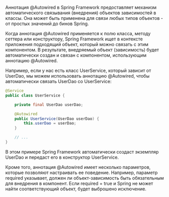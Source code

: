 Аннотация @Autowired в Spring Framework предоставляет механизм автоматического связывания (внедрения) объектов зависимостей в классы. Она может быть применена для связи любых типов объектов - от простых значений до бинов Spring.

Когда аннотация @Autowired применяется к полю класса, методу сеттера или конструктору, Spring Framework ищет в контексте приложения подходящий объект, который можно связать с этим компонентом. В результате, внедряемый объект (зависимость) будет автоматически создан и связан с компонентом, использующим аннотацию @Autowired.

Например, если у нас есть класс UserService, который зависит от UserDao, мы можем использовать аннотацию @Autowired, чтобы автоматически связать UserDao со UserService:

```java
@Service
public class UserService {

    private final UserDao userDao;

    @Autowired
    public UserService(UserDao userDao) {
        this.userDao = userDao;
    }

    // ...
}
```

В этом примере Spring Framework автоматически создаст экземпляр UserDao и передаст его в конструктор UserService.

Кроме того, аннотация @Autowired имеет несколько параметров, которые позволяют настраивать ее поведение. Например, параметр required указывает, должен ли объект-зависимость быть обязательным для внедрения в компонент. Если required = true и Spring не может найти соответствующий объект, будет выброшено исключение.